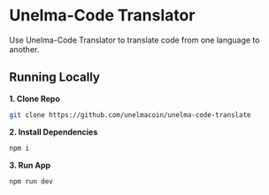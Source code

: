 # Unelma-Code Translator

Use Unelma-Code Translator to translate code from one language to another.

## Running Locally

**1. Clone Repo**

```bash
git clone https://github.com/unelmacoin/unelma-code-translate
```

**2. Install Dependencies**

```bash
npm i
```

**3. Run App**

```bash
npm run dev
```
